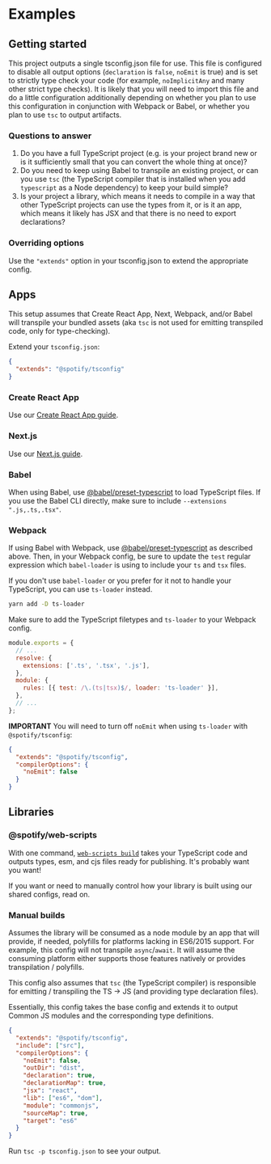 # Examples

## Getting started

This project outputs a single tsconfig.json file for use. This file is configured to disable all output options (`declaration` is `false`, `noEmit` is true) and is set to strictly type check your code (for example, `noImplicitAny` and many other strict type checks). It is likely that you will need to import this file and do a little configuration additionally depending on whether you plan to use this configuration in conjunction with Webpack or Babel, or whether you plan to use `tsc` to output artifacts.

### Questions to answer

1. Do you have a full TypeScript project (e.g. is your project brand new or is it sufficiently small that you can convert the whole thing at once)?
2. Do you need to keep using Babel to transpile an existing project, or can you use `tsc` (the TypeScript compiler that is installed when you add `typescript` as a Node dependency) to keep your build simple?
3. Is your project a library, which means it needs to compile in a way that other TypeScript projects can use the types from it, or is it an app, which means it likely has JSX and that there is no need to export declarations?

### Overriding options

Use the `"extends"` option in your tsconfig.json to extend the appropriate config.

## Apps

This setup assumes that Create React App, Next, Webpack, and/or Babel will transpile your bundled assets (aka `tsc` is not used for emitting transpiled code, only for type-checking).

Extend your `tsconfig.json`:

```json
{
  "extends": "@spotify/tsconfig"
}
```

### Create React App

Use our [Create React App guide](./guides/cra.md).

### Next.js

Use our [Next.js guide](./guides/next.md).

### Babel

When using Babel, use [@babel/preset-typescript](https://babeljs.io/docs/en/babel-preset-typescript) to load TypeScript files. If you use the Babel CLI directly, make sure to include `--extensions ".js,.ts,.tsx"`.

### Webpack

If using Babel with Webpack, use [@babel/preset-typescript](https://babeljs.io/docs/en/babel-preset-typescript) as described above. Then, in your Webpack config, be sure to update the `test` regular expression which `babel-loader` is using to include your `ts` and `tsx` files.

If you don't use `babel-loader` or you prefer for it not to handle your TypeScript, you can use `ts-loader` instead.

```bash
yarn add -D ts-loader
```

Make sure to add the TypeScript filetypes and `ts-loader` to your Webpack config.

```js
module.exports = {
  // ...
  resolve: {
    extensions: ['.ts', '.tsx', '.js'],
  },
  module: {
    rules: [{ test: /\.(ts|tsx)$/, loader: 'ts-loader' }],
  },
  // ...
};
```

**IMPORTANT** You will need to turn off `noEmit` when using `ts-loader` with `@spotify/tsconfig`:

```json
{
  "extends": "@spotify/tsconfig",
  "compilerOptions": {
    "noEmit": false
  }
}
```

## Libraries

### @spotify/web-scripts

With one command, [`web-scripts build`](https://github.com/spotify/web-scripts/tree/master/packages/web-scripts#the-build-script) takes your TypeScript code and outputs types, esm, and cjs files ready for publishing. It's probably want you want!

If you want or need to manually control how your library is built using our shared configs, read on.

### Manual builds

Assumes the library will be consumed as a node module by an app that will provide, if needed, polyfills for platforms lacking in ES6/2015 support. For example, this config will not transpile `async`/`await`. It will assume the consuming platform either supports those features natively or provides transpilation / polyfills.

This config also assumes that `tsc` (the TypeScript compiler) is responsible for emitting / transpiling the TS -> JS (and providing type declaration files).

Essentially, this config takes the base config and extends it to output Common JS modules and the corresponding type definitions.

```json
{
  "extends": "@spotify/tsconfig",
  "include": ["src"],
  "compilerOptions": {
    "noEmit": false,
    "outDir": "dist",
    "declaration": true,
    "declarationMap": true,
    "jsx": "react",
    "lib": ["es6", "dom"],
    "module": "commonjs",
    "sourceMap": true,
    "target": "es6"
  }
}
```

Run `tsc -p tsconfig.json` to see your output.
